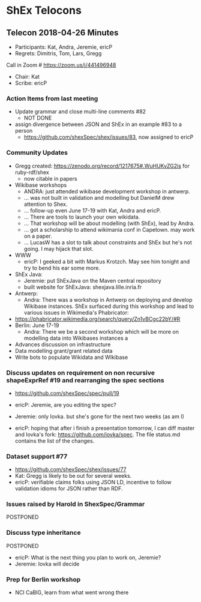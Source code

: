 # ShEx Telocons

## Telecon 2018-04-26  Minutes

* Participants: Kat, Andra, Jeremie, ericP
* Regrets:  Dimitris, Tom, Lars, Gregg

Call in Zoom # https://zoom.us/j/441496948


* Chair: Kat
* Scribe: ericP

### Action Items from last meeting
* Update grammar and close multi-line comments #82
  * NOT DONE
* assign divergence between JSON and ShEx in an example #83 to a person
  * https://github.com/shexSpec/shex/issues/83, now assigned to ericP 

### Community Updates
* Gregg created: https://zenodo.org/record/1217675#.WuHUKvZG2is for ruby-rdf/shex
  * now citable in papers
* Wikibase workshops 
  * ANDRA: just attended wikibase development workshop in antwerp.
  * ... was not built in validation and modelling but DanielM drew attention to Shex.
  * ... follow-up even June 17-19 with Kat, Andra and ericP.
  * ... There are tools to launch your own wikidata.
  * ... That workshop will be about modelling (with ShEx), lead by Andra.
  * ... got a scholarship to attend wikimania conf in Capetown. may work on a paper.
  * ... LucasW has a slot to talk about constraints and ShEx but he's not going. I may hijack that slot.
* WWW
  * ericP: I geeked a bit with Markus Krotzch. May see him tonight and try to bend his ear some more.
* ShEx Java:
  * Jeremie: put ShExJava on the Maven central repository
  * built website for ShExJava: shexjava.lille.inria.fr
* Antwerp:
  * Andra: There was a workshop in Antwerp on deploying and develop Wikibase instances. ShEx surfaced during this workshop and lead to various issues in Wikimedia's Phabricator: 
* https://phabricator.wikimedia.org/search/query/Zn1vBCgc22bY/#R
* Berlin: June 17-19
    * Andra: There we be a second workshop which will be more on modelling data into Wikibases instances a
* Advances discussion on infrastructure
* Data modelling grant/grant related data
* Write bots to populate Wikidata and WIkibase

### Discuss updates on requirement on non recursive shapeExprRef #19 and rearranging the spec sections
* https://github.com/shexSpec/spec/pull/19

* ericP: Jeremie, are you editing the spec?
* Jeremie: only Iovka. but she's gone for the next two weeks (as am I)
* ericP: hoping that after i finish a presentation tomorrow, I can diff master and Iovka's fork: https://github.com/iovka/spec. The file status.md
 contains the list of the changes.


### Dataset support #77
* https://github.com/shexSpec/shex/issues/77
* Kat: Gregg is likely to be out for several weeks.
* ericP: verifiable claims folks using JSON LD, incentive to follow validation idioms for JSON rather than RDF.

### Issues raised by Harold in ShexSpec/Grammar

POSTPONED

### Discuss type inheritance
POSTPONED
* ericP: What is the next thing you plan to work on, Jeremie?
* Jeremie: Iovka will decide

### Prep for Berlin workshop
* NCI CaBIG, learn from what went wrong there
